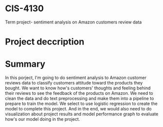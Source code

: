 # CIS-4130
Term project- sentiment analysis on Amazon customers review data
# Project deccription

# Summary

In this porject, I'm going to do sentiment analysis to Amazon customer reviews data to classify customers attitude toward the products they bought. We want to know how's customers' thoughts and feeling behind their reviews to see the feedback of the products on Amazon. We need to clean the data and do text preprocessing and make them into a pipeline to prepare to train the model. We select to use logistic regression to create the model to complete this project. And in the end, we would also need to do visualization about project results and model performance graph to evaluate how's our model doing in the project. 


